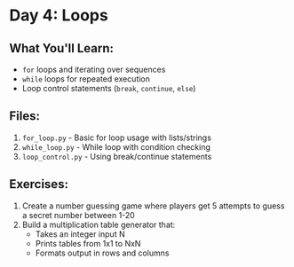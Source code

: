 # Day 4: Loops

## What You'll Learn:
- `for` loops and iterating over sequences
- `while` loops for repeated execution
- Loop control statements (`break`, `continue`, `else`)

## Files:
1. `for_loop.py` - Basic for loop usage with lists/strings
2. `while_loop.py` - While loop with condition checking
3. `loop_control.py` - Using break/continue statements

## Exercises:
1. Create a number guessing game where players get 5 attempts to guess a secret number between 1-20
2. Build a multiplication table generator that:
   - Takes an integer input N
   - Prints tables from 1x1 to NxN
   - Formats output in rows and columns